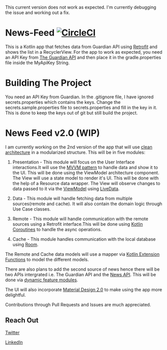 This current version does not work as expected. I'm currently debugging the issue and working out a fix.

# News-Feed [![CircleCI](https://circleci.com/gh/TheCodingWarlock/News-Feed/tree/master.svg?style=svg)](https://circleci.com/gh/TheCodingWarlock/News-Feed/tree/master)

This is a Kotlin app that fetches data from
Guardian API using [Retrofit](https://github.com/square/retrofit)
and shows the list in a RecyclerView. For the app to work as expected,
you need an API Key from
[The Guardian API](http://open-platform.theguardian.com/) and then place
it in the  gradle.properties file inside the MyApiKey String.

# Building The Project
You need an API Key from Guardian. In the .gitignore file, I have ignored secrets.properties which contains the keys. Change the secrets.sample.properties file to secrets.properties and fill in the key in it. This is done to keep the keys out of git but still build the project.

# News Feed v2.0 (WIP)
I am currently working on the 2nd version of the app that will use [clean architecture](https://blog.cleancoder.com/uncle-bob/2012/08/13/the-clean-architecture.html) in a modularized structure. 
This will be in five modules:

1. Presentation - This module will focus on the User Interface interactions.It will use the [MVVM pattern](https://en.wikipedia.org/wiki/Model%E2%80%93view%E2%80%93viewmodel) to handle data and show 
it to the UI. This will be done using the ViewModel architecture component. The View will use a state model to render it's UI. 
This will be done with the help of a Resource data wrapper. The View will observe changes to data passed to it via the [ViewModel](https://developer.android.com/topic/libraries/architecture/viewmodel) using [LiveData](https://developer.android.com/topic/libraries/architecture/livedata).

2. Data - This module will handle fetching data from multiple sources(remote and cache). It will also contain the domain logic 
through Use Case classes.

3. Remote - This module will handle communication with the remote sources using a Retrofit interface.This will be done using 
[Kotlin Coroutines](https://kotlinlang.org/docs/reference/coroutines-overview.html) to handle the async operations.

4. Cache - This module handles communication with the local database using [Room](https://developer.android.com/topic/libraries/architecture/room).

The Remote and Cache data models will use a mapper via [Kotlin Extension Functions](https://kotlinlang.org/docs/reference/extensions.html) to model the different models.

There are also plans to add the second source of news hence there will be two APIs intergrated i.e. The Guardian API and the [News API](https://newsapi.org/). This will be done via [dynamic feature modules](https://developer.android.com/studio/projects/dynamic-delivery#dynamic_feature_modules).

The UI will also incorporate [Material Design 2.0](https://material.io/) to make using the app more delightful.

Contributions through Pull Requests and Issues are much appreciated. 


## Reach Out

[Twitter](https://twitter.com/eton_otieno)

[LinkedIn](https://www.linkedin.com/in/eton-otieno-10b7b0150/)
